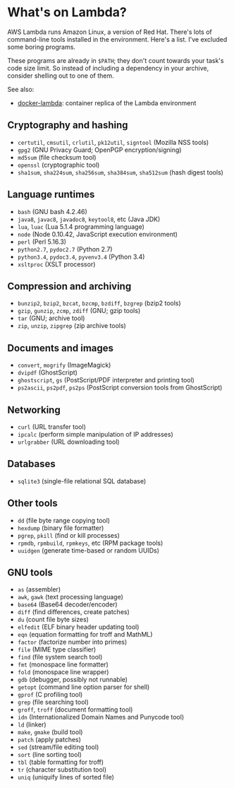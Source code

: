 # What's on Lambda?

AWS Lambda runs Amazon Linux, a version of Red Hat. There's lots of
command-line tools installed in the environment. Here's a list. I've
excluded some boring programs.

These programs are already in `$PATH`; they don't count towards your
task's code size limit. So instead of including a dependency in your
archive, consider shelling out to one of them.

See also:

* [docker-lambda](https://github.com/lambci/docker-lambda): container
  replica of the Lambda environment

## Cryptography and hashing

* `certutil`, `cmsutil`, `crlutil`, `pk12util`, `signtool` (Mozilla NSS tools)
* `gpg2` (GNU Privacy Guard; OpenPGP encryption/signing)
* `md5sum` (file checksum tool)
* `openssl` (cryptographic tool)
* `sha1sum`, `sha224sum`, `sha256sum`, `sha384sum`, `sha512sum` (hash digest tools)

## Language runtimes

* `bash` (GNU bash 4.2.46)
* `java8`, `javac8`, `javadoc8`, `keytool8`, etc (Java JDK)
* `lua`, `luac` (Lua 5.1.4 programming language)
* `node` (Node 0.10.42, JavaScript execution environment)
* `perl` (Perl 5.16.3)
* `python2.7`, `pydoc2.7` (Python 2.7)
* `python3.4`, `pydoc3.4`, `pyvenv3.4` (Python 3.4)
* `xsltproc` (XSLT processor)

## Compression and archiving

* `bunzip2`, `bzip2`, `bzcat`, `bzcmp`, `bzdiff`, `bzgrep` (bzip2 tools)
* `gzip`, `gunzip`, `zcmp`, `zdiff` (GNU; gzip tools)
* `tar` (GNU; archive tool)
* `zip`, `unzip`, `zipgrep` (zip archive tools)

## Documents and images

* `convert`, `mogrify` (ImageMagick)
* `dvipdf` (GhostScript)
* `ghostscript`, `gs` (PostScript/PDF interpreter and printing tool)
* `ps2ascii`, `ps2pdf`, `ps2ps` (PostScript conversion tools from GhostScript)

## Networking

* `curl` (URL transfer tool)
* `ipcalc` (perform simple manipulation of IP addresses)
* `urlgrabber` (URL downloading tool)

## Databases

* `sqlite3` (single-file relational SQL database)

## Other tools

* `dd` (file byte range copying tool)
* `hexdump` (binary file formatter)
* `pgrep`, `pkill` (find or kill processes)
* `rpmdb`, `rpmbuild`, `rpmkeys`, etc (RPM package tools)
* `uuidgen` (generate time-based or random UUIDs)

## GNU tools

* `as` (assembler)
* `awk`, `gawk` (text processing language)
* `base64` (Base64 decoder/encoder)
* `diff` (find differences, create patches)
* `du` (count file byte sizes)
* `elfedit` (ELF binary header updating tool)
* `eqn` (equation formatting for troff and MathML)
* `factor` (factorize number into primes)
* `file` (MIME type classifier)
* `find` (file system search tool)
* `fmt` (monospace line formatter)
* `fold` (monospace line wrapper)
* `gdb` (debugger, possibly not runnable)
* `getopt` (command line option parser for shell)
* `gprof` (C profiling tool)
* `grep` (file searching tool)
* `groff`, `troff` (document formatting tool)
* `idn` (Internationalized Domain Names and Punycode tool)
* `ld` (linker)
* `make`, `gmake` (build tool)
* `patch` (apply patches)
* `sed` (stream/file editing tool)
* `sort` (line sorting tool)
* `tbl` (table formatting for troff)
* `tr` (character substitution tool)
* `uniq` (uniquify lines of sorted file)

